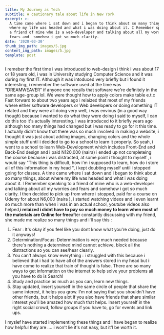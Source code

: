 ```yaml
---
title: My Journey as Tech
subtitle: A cautionary tale about life in New York
excerpt: >-
  A time came where i sat down and i began to think about so many things, about
  where my life was headed and what i was doing about it. I Remember speaking to
  a friend of mine who is a web-developer and talking about all my worries and
  fears and  somehow i got so much clarity.
date: '2020-03-30'
thumb_img_path: images/5.jpg
content_img_path: images/5.jpg
template: post
---
```

I remeber the first time i was introduced to web-design i think i was about 17 or 18 years old, i was in University studying Computer Science  and it was during my first IT. Although it was intoduced very briefly but i found it interesting, i remember the software used at the time was "DREAMWEAVER" if anyone one recalls that software we're definitely in the same age-group lol. We were thought how to apply colors make table e.t.c 
Fast forward to about two years ago i relaized that most of my friends where either software developers or Web developers or doing something IT related and they were all doing very well, i was envious (in a good way though) because i wanted to do what they were doing i said to myself, I can do this too it's actually interesting. I was introduced to it briefly years ago although too many things had changed but i was ready to go for it this time. I actually didn't know that there was so much involved in making a website, i thought it was just about adding images, changing colors and the whole simple stuff until i decided to go to a school to learn it properly. So yeah, i went to a school to learn Web-Development which includes Front-End and Back-End design and i paid N120,000 (naira) i ended up not completeing the course because i was distracted, at some point i thought to myself , i would say "This thing is difficult, how i'm i supposed to learn, how do i store all of this information in my head ", i kept doubting myself until i stopped going for classes.
A time came where i sat down and i began to think about so many things, about where my life was headed and what i was doing about it. I Remember speaking to a friend of mine who is a web-developer and talking about all my worries and fears and  somehow i got so much clarity. I then decided to pick up from where i stopped,  paid for a course on Udemy for about  N6,000 (naira ), i started watching videos and i even  learnt so much more than when i was in an actual school, youtube videos also helped,**i relaized i didnt have to pay so much money to learn when most of the materials are Online for free**after constantly discussing with my friend, she made me realize so many things and i'll say this :
1. Fear : It's okay if you feel like you dont know what you're doing, just do it anyways! 
2. Determination/Focus: Determination is very much needed because there's nothing a determined mind cannot achieve, block all the distractions so you can see/hear clearly.
3. You can't always know everything : i struggled with this because i believed that i had to have all of the answers stored in my head but i have come to realize that train of thought is false. There are so many ways to get information on the internet to help solve your problems all you have to do is Search!
4. Study and practice as much as you can, learn new things.
5.  Stay updated, insert yourself in the same circle of people that share the same interest, it helps you grow. I'm not saying that you shouldn't have other friends, but it helps alot if you also have friends that share similar interest you'll be amazed how much that helps. Insert yourself in the right social crowd, follow groups if you have to, go for events and link ups.

I myslef have started implementing these things and i have began to realize how helpful they are .... i won't lie it's not easy, but it'l be worth it.